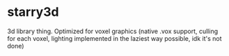 # starry3d

3d library thing. Optimized for voxel graphics (native .vox support, culling for each voxel, lighting implemented in the laziest way possible, idk it's not done)
